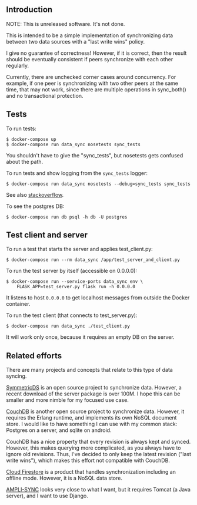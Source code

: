 Introduction
------------

NOTE: This is unreleased software.  It's not done.

This is intended to be a simple implementation of synchronizing data
between two data sources with a "last write wins" policy.

I give no guarantee of correctness!  However, if it is correct, then
the result should be eventually consistent if peers synchronize with
each other regularly.

Currently, there are unchecked corner cases around concurrency.
For example, if one peer is synchronizing with two other peers at the
same time, that may not work, since there are multiple operations in
sync_both() and no transactional protection.

Tests
-----

To run tests:

```
$ docker-compose up
$ docker-compose run data_sync nosetests sync_tests
```

You shouldn't have to give the "sync_tests", but
nosetests gets confused about the path.

To run tests and show logging from the `sync_tests` logger:

```
$ docker-compose run data_sync nosetests --debug=sync_tests sync_tests
```

See also [stackoverflow](https://stackoverflow.com/questions/32565562/make-nose-test-runner-show-logging-even-if-tests-pass).

To see the postgres DB:

```
$ docker-compose run db psql -h db -U postgres
```

Test client and server
----------------------

To run a test that starts the server and applies test_client.py:

```
$ docker-compose run --rm data_sync /app/test_server_and_client.py 
```


To run the test server by itself (accessible on 0.0.0.0):

```
$ docker-compose run --service-ports data_sync env \
    FLASK_APP=test_server.py flask run -h 0.0.0.0
```

It listens to host `0.0.0.0` to get localhost messages from outside
the Docker container.

To run the test client (that connects to test_server.py):

```
$ docker-compose run data_sync ./test_client.py
```

It will work only once, because it requires an empty DB on the server.


Related efforts
---------------

There are many projects and concepts that relate to this type of data
syncing.

[SymmetricDS](https://symmetricds.org) is an open source project to synchronize
data.  However, a recent download of the server package is over 100M.
I hope this can be smaller and more nimble for my focused use case.

[CouchDB](https://couchdb.apache.org/) is another open source project to
synchronize data.  However, it requires the Erlang runtime, and implements
its own NoSQL document store.  I would like to have something I can use
with my common stack: Postgres on a server, and sqlite on android.

CouchDB has a nice property that every revision is always kept and
synced.  However, this makes querying more complicated, as you always
have to ignore old revisions.  Thus, I've decided to only keep the
latest revision ("last write wins"), which makes this effort not
compatible with CouchDB.

[Cloud Firestore](https://firebase.google.com/products/firestore/) is a
product that handles synchronization including an offline mode.  However,
it is a NoSQL data store.

[AMPLI-SYNC](https://github.com/sqlite-sync/SQLite-sync.com) looks very
close to what I want, but it requires Tomcat (a Java server), and I want
to use Django.
